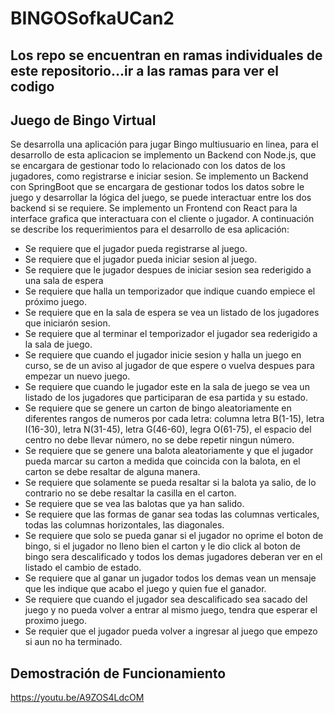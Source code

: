 # BINGOSofkaUCan2
## Los repo se encuentran en ramas individuales de este repositorio...ir a las ramas para ver el codigo

## Juego de Bingo Virtual
Se desarrolla una aplicación para jugar Bingo multiusuario en linea, para el desarrollo de esta aplicacion se implemento un Backend con Node.js, que se encargara de gestionar todo lo relacionado con los datos de los jugadores, como registrarse e iniciar sesion.  Se implemento un Backend con SpringBoot que se encargara de gestionar 
todos los datos sobre le juego y desarrollar la lógica del juego, se puede interactuar entre los dos backend si se requiere.  Se implemento un Frontend con React para
la interface grafica que interactuara con el cliente o jugador.  A continuación se describe los requerimientos para el desarrollo de esa aplicación:

- Se requiere que el jugador pueda registrarse al juego.
- Se requiere que el jugador pueda iniciar sesion al juego.
- Se requiere que le jugador despues de iniciar sesion sea rederigido a una sala de espera
- Se requiere que halla un temporizador que indique cuando empiece el próximo juego.
- Se requiere que en la sala de espera se vea un listado de los jugadores que iniciarón sesion.
- Se requiere que al terminar el temporizador el jugador sea rederigido a la sala de juego.
- Se requiere que cuando el jugador inicie sesion y halla un juego en curso, se de un aviso al jugador de que espere o vuelva despues para empezar un nuevo juego.
- Se requiere que cuando le jugador este en la sala de juego se vea un listado de los jugadores que participaran de esa partida y su estado.
- Se requiere que se genere un carton de bingo aleatoriamente en diferentes rangos de numeros por cada letra:
  columna letra B(1-15), letra I(16-30), letra N(31-45), letra G(46-60), legra O(61-75), el espacio del centro no debe llevar número, no se debe repetir ningun número.
- Se requiere que se genere una balota aleatoriamente y que el jugador pueda marcar su carton a medida que coincida con la balota, en el carton se debe resaltar de alguna manera.
- Se requiere que solamente se pueda resaltar si la balota ya salio, de lo contrario no se debe resaltar la casilla en el carton.
- Se requiere que se vea las balotas que ya han salido.
- Se requiere que las formas de ganar sea todas las columnas verticales, todas las columnas horizontales, las diagonales.
- Se requiere que solo se pueda ganar si el jugador no oprime el boton de bingo, si el jugador no lleno bien el carton y le dio click al boton de bingo sera descalificado y todos los demas jugadores deberan ver en el listado el cambio de estado.
- Se requiere que al ganar un jugador todos los demas vean un mensaje que les indique que acabo el juego y quien fue el ganador.
- Se requiere que cuando el jugador sea descalificado sea sacado del juego y no pueda volver a entrar al mismo juego, tendra que esperar el proximo juego.
- Se requier que el jugador pueda volver a ingresar al juego que empezo si aun no ha terminado.

## Demostración de Funcionamiento
https://youtu.be/A9ZOS4LdcOM
  
     
